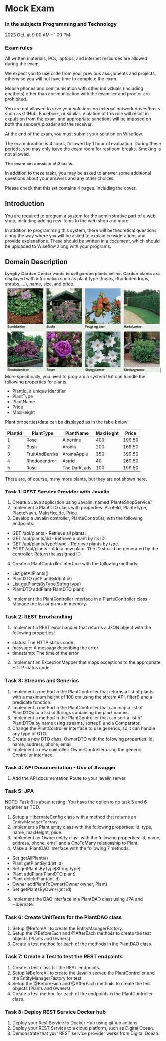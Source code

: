 # Mock Exam

### In the subjects Programming and Technology

2023 Oct, at 9:00 AM - 1:00 PM

### Exam rules

All written materials, PCs, laptops, and internet resources are allowed during the exam.

We expect you to use code from your previous assignments and projects, otherwise you will not have time to complete the exam.

Mobile phones and communication with other individuals (including chatbots) other than communication with the examiner and proctor are prohibited.

You are not allowed to save your solutions on external network drives/hosts such as GitHub, Facebook, or similar. Violation of this rule will result in expulsion from the exam, and appropriate sanctions will be imposed on both the sender/uploader and the receiver.

At the end of the exam, you must submit your solution on Wiseflow.

The exam duration is 4 hours, followed by 1 hour of evaluation. During these periods, you may only leave the exam room for restroom breaks. Smoking is not allowed.

The exam set consists of 9 tasks.

In addition to these tasks, you may be asked to answer some additional questions about your answers and any other choices.

Please check that this set contains 4 pages, including the cover.

## Introduction

You are required to program a system for the administrative part of a web shop, including adding new items to the web shop and more.

In addition to programming this system, there will be theoretical questions along the way where you will be asked to explain considerations and provide explanations. These should be written in a document, which should be uploaded to Wiseflow along with your programs.

## Domain Description

Lyngby Garden Center wants to sell garden plants online. Garden plants are displayed with information such as plant type (Roses, Rhododendrons, shrubs, ...), name, size, and price.
![Lyngby Garden Center](./images/plants.png)
More specifically, you need to program a system that can handle the following properties for plants:

- PlantId, a unique identifier
- PlantType
- PlantName
- Price
- MaxHeight

Plant properties/data can be displayed as in the table below:

|PlantId|PlantType|PlantName|MaxHeight|Price
|---|---|---|---|---|
|1|Rose|Albertine|400|199.50|
|2|Bush|Aronia|200|169.50| 
|3| FruitAndBerries|AromaApple|350|399.50|
|4|Rhododendron|Astrid|40|269.50|
|5|Rose | The DarkLady|100|199.50|

There are, of course, many more plants, but they are not shown here.

### Task 1: REST Service Provider with Javalin

1. Create a Java application using Javalin, named 'PlanteShopService.'
2. Implement a PlantDTO class with properties: PlanteId, PlanteType, PlanteNavn, MaksHoejde, Price.
3. Develop a Javalin controller, PlanteController, with the following endpoints:

  - GET /api/plants - Retrieve all plants.
  - GET /api/plants/:id - Retrieve a plant by its ID.
  - GET /api/plants/type/:type - Retrieve plants by type.
  - POST /api/plants - Add a new plant. The ID should be generated by the controller. Return the assigned ID.

4. Create a PlantController interface with the following methods:

  - List<PlantDTO> getAllPlants()
  - PlantDTO getPlantById(int id)
  - List<PlantDTO> getPlantsByType(String type)
  - PlantDTO addPlant(PlantDTO plant)

5. Implement the PlantController interface in a PlanteController class - Manage the list of plants in memory.

### Task 2: REST Errorhandling
1. Implement a REST error handler that returns a JSON object with the following properties:

  - status: The HTTP status code.
  - message: A message describing the error.
  - timestamp: The time of the error.
2. Implement an ExceptionMapper that maps exceptions to the appropriate HTTP status code.

### Task 3: Streams and Generics

1. Implement a method in the PlantController that returns a list of plants with a maximum height of 100 cm using the stream API, filter() and a predicate function.
2. Implement a method in the PlantController that can map a list of PlantDTOs to a list of Strings containing the plant names.
3. Implement a method in the PlantController that can sort a list of PlantDTOs by name using streams, sorted() and a Comparator.
4. Change the PlantController interface to use generics, so it can handle any type of DTO.
5. Create a new DTO class: OwnerDTO with the following properties: id, name, address, phone, email.
6. Implement a new controller: OwnerController using the generic Controller interface.

### Task 4: API Documentation - Use of Swagger

1. Add the API documentation Route to your javalin server

### Task 5: JPA
NOTE: Task 6 is about testing. You have the option to do task 5 and 6 together as TDD.

1. Setup a HibernateConfig class with a method that returns an EntityManagerFactory.
2. Implement a Plant entity class with the following properties: id, type, name, maxHeight, price.
3. Implement an Owner entity class with the following properties: id, name, address, phone, email and a OneToMany relationship to Plant.
4. Make a IPlantDAO interface with the following 7 methods:

- Set<Plant> getAllPlants()
- Plant getPlantById(int id)
- Set<Plant> getPlantsByType(String type)
- Plant addPlant(PlantDTO plant)
- Plant deletePlant(int id)
- Owner addPlantToOwner(Owner owner, Plant)
- Set<Plant> getPlantsByOwner(int id)

5. Implement the DAO interface in a PlantDAO class using JPA and Hibernate.

### Task 6: Create UnitTests for the PlantDAO class
1. Setup @BeforeAll to create the EntityManagerFactory.
2. Setup the @BeforeEach and @AfterEach methods to create the test objects (Plants and Owners).
3. Create a test method for each of the methods in the PlantDAO class.

### Task 7: Create a Test to test the REST endpoints
1. Create a test class for the REST endpoints.
2. Setup @BeforeAll to create the Javalin server, the PlantController and the EntityManagerFactory for test.
3. Setup the @BeforeEach and @AfterEach methods to create the test objects (Plants and Owners).
4. Create a test method for each of the endpoints in the PlantController class.

### Task 8: Deploy REST Service Docker hub

1. Deploy your Rest Service to Docker Hub using github actions.
2. Deploy your REST Service to a cloud platform, such as Digital Ocean.
3. Demonstrate that your REST service provider works from Digital Ocean.
